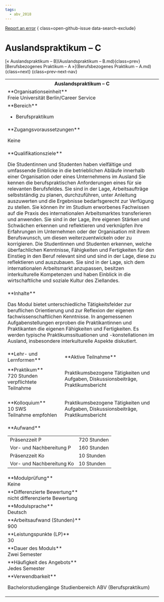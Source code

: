 ```yaml
---
tags:
  - abv_2018
---
```

[Report an error](https://github.com/SGSSGene/FUB-SUP/issues/new?title=Error%20in%20%22Auslandspraktikum%20%E2%80%93%20C%22&body=There%20seems%20to%20be%20an%20error%20in%20module%20%22Auslandspraktikum%20%E2%80%93%20C%22%2E%0A%0A%3CDescribe%20here%20a%20slightly%20more%20detailed%20description%20of%20what%20is%20wrong%3E&labels=bug)
{ class=open-github-issue data-search-exclude}

# Auslandspraktikum – C

[« Auslandspraktikum – B](Auslandspraktikum – B.md){class=prev}
[Berufsbezogenes Praktikum – A »](Berufsbezogenes Praktikum – A.md){class=next}
{class=prev-next-nav}

<table markdown id="moduledesc">
<tr markdown class="moduledesc_head"><th colspan="2">Auslandspraktikum – C </th></tr>
<tr markdown><td colspan="2">**Organisationseinheit**   <br>Freie Universität Berlin/Career Service</td></tr>

<tr markdown><td colspan="2">**Bereich**<br>


- Berufspraktikum

</td></tr>

<tr markdown><td colspan="2">**Zugangsvoraussetzungen** <br>

Keine


</td></tr>
<tr markdown><td colspan="2">**Qualifikationsziele**    <br>

Die Studentinnen und Studenten haben vielfältige und umfassende Einblicke in
die betrieblichen Abläufe innerhalb einer Organisation oder eines
Unternehmens im Ausland Sie kennen die berufspraktischen Anforderungen eines
für sie relevanten Berufsfeldes. Sie sind in der Lage, Arbeitsaufträge
selbstständig zu planen, durchzuführen, unter Anleitung auszuwerten und die
Ergebnisse bedarfsgerecht zur Verfügung zu stellen. Sie können ihr im
Studium erworbenes Fachwissen auf die Praxis des internationalen
Arbeitsmarktes transferieren und anwenden. Sie sind in der Lage, ihre
eigenen Stärken und Schwächen erkennen und reflektieren und verknüpfen ihre
Erfahrungen im Unternehmen oder der Organisation mit ihrem Berufswunsch, um
diesen weiterzuentwickeln oder zu korrigieren. Die Studentinnen und
Studenten erkennen, welche überfachlichen Kenntnisse, Fähigkeiten und
Fertigkeiten für den Einstieg in den Beruf relevant sind und sind in der
Lage, diese zu reflektieren und auszubauen. Sie sind in der Lage, sich dem
internationalen Arbeitsmarkt anzupassen, besitzen interkulturelle
Kompetenzen und haben Einblick in die wirtschaftliche und soziale Kultur des
Ziellandes.


</td></tr>
<tr markdown><td colspan="2">**Inhalte**                <br>

Das Modul bietet unterschiedliche Tätigkeitsfelder zur beruflichen
Orientierung und zur Reflexion der eigenen fachwissenschaftlichen
Kenntnisse. In angemessenen Aufgabenstellungen erproben die Praktikantinnen
und Praktikanten die eigenen Fähigkeiten und Fertigkeiten. Es werden
typische Praktikumssituationen und -konstellationen im Ausland, insbesondere
interkulturelle Aspekte diskutiert.


</td></tr>

<tr markdown><td>**Lehr- und Lernformen**</td><td>**Aktive Teilnahme**</td></tr>
<tr markdown><td> **Praktikum** <br>720 Stunden <br> verpflichtete Teilnahme</td><td>

Praktikumsbezogene Tätigkeiten und Aufgaben, Diskussionsbeiträge, Praktikumsbericht
</td></tr>
<tr markdown><td> **Kolloquium** <br>10 SWS <br> Teilnahme empfohlen</td><td>

Praktikumsbezogene Tätigkeiten und Aufgaben, Diskussionsbeiträge, Praktikumsbericht
</td></tr>
<tr markdown><td colspan="2">**Aufwand**                <br>
<table class="aufwand_table">
<tr><td>Präsenzzeit P</td><td>720 Stunden</td></tr>
<tr><td>Vor- und Nachbereitung P</td><td>160 Stunden</td></tr>
<tr><td>Präsenzzeit Ko</td><td>10 Stunden</td></tr>
<tr><td>Vor- und Nachbereitung Ko</td><td>10 Stunden</td></tr>
</table>

</td></tr>
<tr markdown><td colspan="2">**Modulprüfung**             <br>Keine


</td></tr>
<tr markdown><td colspan="2">**Differenzierte Bewertung** <br>nicht differenzierte Bewertung

</td></tr>
<tr markdown><td colspan="2">**Modulsprache**             <br>Deutsch</td></tr>
<tr markdown><td colspan="2">**Arbeitsaufwand (Stunden)** <br>900</td></tr>
<tr markdown><td colspan="2">**Leistungspunkte (LP)**     <br>30</td></tr>
<tr markdown><td colspan="2">**Dauer des Moduls**         <br>Zwei Semester</td></tr>
<tr markdown><td colspan="2">**Häufigkeit des Angebots**  <br>Jedes Semester</td></tr>
<tr markdown><td colspan="2">**Verwendbarkeit**           <br>

Bachelorstudiengänge Studienbereich ABV (Berufspraktikum)


</td></tr>


</table>
